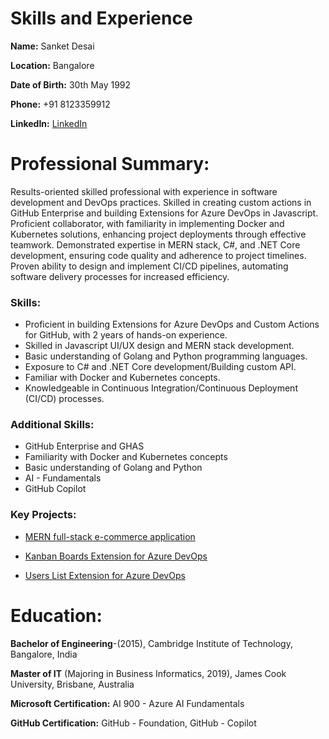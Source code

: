 <h1>Skills and Experience</h1>
<div data-iframe-width="150" data-iframe-height="270" data-share-badge-id="1e5ef723-909d-4203-940a-5c83f7414d82" data-share-badge-host="https://www.credly.com"></div>
<div data-iframe-width="150" data-iframe-height="270" data-share-badge-id="b102207a-e6e5-4e8e-b8df-2186b72b8068" data-share-badge-host="https://www.credly.com"></div><script type="text/javascript" async src="//cdn.credly.com/assets/utilities/embed.js"></script>
<script type="text/javascript" async src="//cdn.credly.com/assets/utilities/embed.js"></script>
<p><b>Name:</b>  Sanket Desai</p> 
<p><b>Location:</b>  Bangalore</p>
<p><b>Date of Birth:</b>  30th May 1992</p>
<p><b>Phone:</b>  +91 8123359912</p>
<p><b>LinkedIn:</b>  <a href="https://www.linkedin.com/in/sanket-desai-7a966b179/">LinkedIn</a></p>

# Professional Summary:

Results-oriented skilled professional with experience in software development and DevOps
practices. Skilled in creating custom actions in GitHub Enterprise and building Extensions
for Azure DevOps in Javascript. Proficient collaborator, with familiarity in implementing
Docker and Kubernetes solutions, enhancing project deployments through effective
teamwork. Demonstrated expertise in MERN stack, C#, and .NET Core development,
ensuring code quality and adherence to project timelines. Proven ability to design and
implement CI/CD pipelines, automating software delivery processes for increased efficiency.

### Skills:

*   Proficient in building Extensions for Azure DevOps and Custom Actions for GitHub, with 2 years of hands-on experience.
*   Skilled in Javascript UI/UX design and MERN stack development.
*   Basic understanding of Golang and Python programming languages.
*    Exposure to C# and .NET Core development/Building custom API.
*    Familiar with Docker and Kubernetes concepts.
*    Knowledgeable in Continuous Integration/Continuous Deployment (CI/CD) processes.

### Additional Skills:

*   GitHub Enterprise and GHAS
*   Familiarity with Docker and Kubernetes concepts
*   Basic understanding of Golang and Python
*   AI - Fundamentals
*   GitHub Copilot
  
###  Key Projects:

*   <p><a href="https://mush-kmoak.mongodbstitch.com/">MERN full-stack e-commerce application</a></p>
*   <p><a href="https://marketplace.visualstudio.com/items?itemName=canarysautomationspvtltd.kanbanboards">Kanban Boards Extension for Azure DevOps</a></p>
*   <p><a href="https://marketplace.visualstudio.com/items?itemName=canarysautomationspvtltd.projectuserlist">Users List Extension for Azure DevOps</a></p>

# Education:

<p><b>Bachelor of Engineering</b>-(2015), Cambridge Institute of Technology, Bangalore, India</p>
<p><b>Master of IT</b> (Majoring in Business Informatics, 2019), James Cook University, Brisbane, Australia</p>
<p><b>Microsoft Certification:</b> AI 900 - Azure AI Fundamentals</p>
<p><b>GitHub Certification:</b> GitHub - Foundation, GitHub - Copilot</p>
